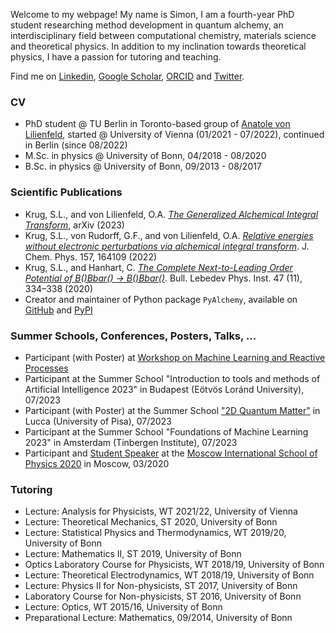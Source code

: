 Welcome to my webpage! My name is Simon, I am a fourth-year PhD student researching method development in quantum alchemy, an interdisciplinary field between computational chemistry, materials science and theoretical physics. In addition to my inclination towards theoretical physics, I have a passion for tutoring and teaching.

Find me on [Linkedin](https://www.linkedin.com/in/simon-le%C3%B3n-krug-191012284/), [Google Scholar](https://scholar.google.com/citations?user=SXvLvh8AAAAJ&hl=de&oi=ao), [ORCID](https://orcid.org/0000-0002-9821-8280) and [Twitter](https://twitter.com/SimonLeonKrug1).

### CV
- PhD student @ TU Berlin in Toronto-based group of [Anatole von Lilienfeld](https://chemspacelab.chem.utoronto.ca/people/head-of-lab), started @ University of Vienna (01/2021 - 07/2022), continued in Berlin (since 08/2022)
- M.Sc. in physics @ University of Bonn, 04/2018 - 08/2020
- B.Sc. in physics @ University of Bonn, 09/2013 - 08/2017

### Scientific Publications
- Krug, S.L., and von Lilienfeld, O.A. [_The Generalized Alchemical Integral Transform_](https://arxiv.org/abs/2312.04458), arXiv (2023)
- Krug, S.L., von Rudorff, G.F., and von Lilienfeld, O.A. [_Relative energies without electronic perturbations via alchemical integral transform_](https://doi.org/10.1063/5.0111511). J. Chem. Phys. 157, 164109 (2022)
- Krug, S.L., and Hanhart, C.  [_The Complete Next-to-Leading Order Potential of B(*)Bbar(*) -> B(*)Bbar(*)_](https://link.springer.com/article/10.3103/S1068335620110032). Bull. Lebedev Phys.
Inst. 47 (11), 334–338 (2020)
- Creator and maintainer of Python package ```PyAlchemy```, available on [GitHub](https://github.com/SimonLeonKrug/pyalchemy) and [PyPI](https://pypi.org/project/pyalchemy/)

### Summer Schools, Conferences, Posters, Talks, ...
- Participant (with Poster) at [Workshop on Machine Learning and Reactive Processes](https://www.bifold.berlin/news-events/events/workshop-quantum-machine-learning)
- Participant at the Summer School "Introduction to tools and methods of Artificial Intelligence 2023" in Budapest (Eötvös Loránd University), 07/2023
- Participant (with Poster) at the Summer School ["2D Quantum Matter"](https://sites.google.com/view/2dqm/home) in Lucca (University of Pisa), 07/2023
- Participant at the Summer School "Foundations of Machine Learning 2023" in Amsterdam (Tinbergen Institute), 07/2023
- Participant and [Student Speaker](https://mosphys.ru/indico/event/5/contributions/251/) at the [Moscow International School of Physics 2020](https://mosphys.ru/2020/) in Moscow, 03/2020

### Tutoring
- Lecture: Analysis for Physicists, WT 2021/22, University of Vienna
- Lecture: Theoretical Mechanics, ST 2020, University of Bonn
- Lecture: Statistical Physics and Thermodynamics, WT 2019/20, University of Bonn
- Lecture: Mathematics II, ST 2019, University of Bonn
- Optics Laboratory Course for Physicists, WT 2018/19, University of Bonn
- Lecture: Theoretical Electrodynamics, WT 2018/19, University of Bonn
- Lecture: Physics II for Non-physicists, ST 2017, University of Bonn
- Laboratory Course for Non-physicists, ST 2016, University of Bonn
- Lecture: Optics, WT 2015/16, University of Bonn
- Preparational Lecture: Mathematics, 09/2014, University of Bonn
